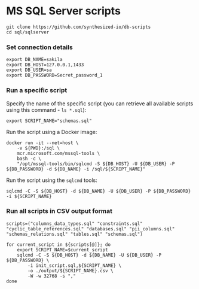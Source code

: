 # MS SQL Server scripts

```shell
git clone https://github.com/synthesized-io/db-scripts
cd sql/sqlserver
```


### Set connection details

```shell
export DB_NAME=sakila
export DB_HOST=127.0.0.1,1433
export DB_USER=sa
export DB_PASSWORD=Secret_password_1
```


### Run a specific script

Specify the name of the specific script (you can retrieve all available scripts using this command - `ls *.sql`):

```shell
export SCRIPT_NAME="schemas.sql"
```

Run the script using a Docker image:

```shell
docker run -it --net=host \
    -v ${PWD}:/sql \
    mcr.microsoft.com/mssql-tools \
    bash -c \
    "/opt/mssql-tools/bin/sqlcmd -S ${DB_HOST} -U ${DB_USER} -P ${DB_PASSWORD} -d ${DB_NAME} -i /sql/${SCRIPT_NAME}"
```

Run the script using the `sqlcmd` tools:

```shell
sqlcmd -C -S ${DB_HOST} -d ${DB_NAME} -U ${DB_USER} -P ${DB_PASSWORD} -i ${SCRIPT_NAME}
```


### Run all scripts in CSV output format

```shell
scripts=("columns_data_types.sql" "constraints.sql" "cyclic_table_references.sql" "databases.sql" "pii_columns.sql" "schemas_relations.sql" "tables.sql" "schemas.sql")
```

```shell
for current_script in ${scripts[@]}; do
    export SCRIPT_NAME=$current_script
    sqlcmd -C -S ${DB_HOST} -d ${DB_NAME} -U ${DB_USER} -P ${DB_PASSWORD} \
        -i init_script.sql,${SCRIPT_NAME} \
        -o ./output/${SCRIPT_NAME}.csv \
        -W -w 32768 -s ","
done
```
